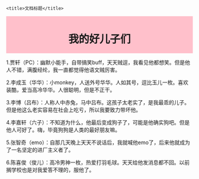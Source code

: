 <!DOCTYPE html>
<!-- saved from url=(0062)file:///E:/%E7%BD%91%E9%A1%B5/%E5%A5%BD%E4%B8%9C%E8%A5%BF.html -->
<html><head><meta http-equiv="Content-Type" content="text/html; charset=UTF-8">
    
    <title>文档标题</title>
</head>

<body>
    <div style="
      background-color: #ffc0cb;
      text-align:center;
       padding: 1px; ">
        <h1>
            我的好儿子们
        </h1>
    </div>
    <div style:"="" max-width:="" 640px;="" margin:="" 30px="" auto;="" padding:="" 15px;="" line-height:="" 1.5;="" "="">
    <p>
      1.贾轩（PC）：幽默小能手，自带搞笑buff，天天贼逗，我看见他都想笑。但是他人不错，满腹经纶，我一直都觉得他语文贼厉害。
    </p>
    <p>
      2.李成玉（华华）：小monkey，人送外号华华。人如其号，逗比玉儿一枚。喜欢装酷，爱当高冷华华。人很聪明，但是不正干。
    </p>
    <p>
      3.李博（吕布）：人称人中赤兔，马中吕布。这孩子太老实了，是我最乖的儿子。但是他这么老实容易在社会上吃亏，所以我要致力带坏他。
    </p>
    <p>
      4.李嘉轩（六子）：不知道为什么，他最后变成狗子了，可能是他确实狗吧。但是他人可好了。嗨，毕竟狗狗是人类的最好朋友嘛。
    </p>
    <p>
      5.张智奇（emo）：自那几天晚上天天不说话后，我就喊他emo了，后来他就成为了一名坚定的进厂主义者了。
    </p>
    <p>
      6.陈喜俊（俊儿）：高冷男神一枚，热爱打羽毛球。天天给他发消息都不回。以前搁学校也是对我爱答不理的，服他了。
    </p>
  </div>

</body></html>
